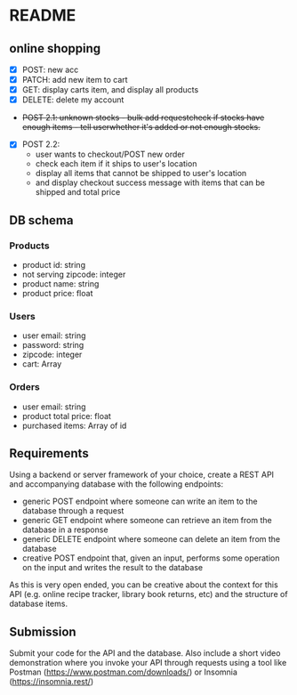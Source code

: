 # README 

## online shopping
- [x] POST: new acc
- [x] PATCH: add new item to cart
- [x] GET: display carts item, and display all products
- [x] DELETE: delete my account
- ~~POST 2.1: unknown stocks - bulk add requestcheck if stocks have enough items - tell userwhether it's added or not enough stocks.~~
- [x] POST 2.2:
  - user wants to checkout/POST new order
  - check each item if it ships to user's location
  - display all items that cannot be shipped to user's location
  - and display checkout success message with items that can be shipped and total price

## DB schema
### Products
- product id: string
- not serving zipcode: integer
- product name: string
- product price: float
### Users
- user email: string
- password: string
- zipcode: integer
- cart: Array
  
### Orders
- user email: string
- product total price: float
- purchased items: Array of id



## Requirements
Using a backend or server framework of your choice, create a REST API and accompanying database with the following endpoints:
- generic POST endpoint where someone can write an item to the database through a request
- generic GET endpoint where someone can retrieve an item from the database in a response
- generic DELETE endpoint where someone can delete an item from the database 
- creative POST endpoint that, given an input, performs some operation on the input and writes the result to the database


As this is very open ended, you can be creative about the context for this API (e.g. online recipe tracker, library book returns, etc) and the structure of database items.

## Submission
Submit your code for the API and the database. Also include a short video demonstration where you invoke your API through requests using a tool like Postman (https://www.postman.com/downloads/) or Insomnia (https://insomnia.rest/)